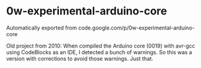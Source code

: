# 0w-experimental-arduino-core
Automatically exported from code.google.com/p/0w-experimental-arduino-core

Old project from 2010: When compiled the Arduino core (0019) with avr-gcc using CodeBlocks as an IDE, I detected a bunch of warnings. So this was a version with corrections to avoid those warnings. Just that.

